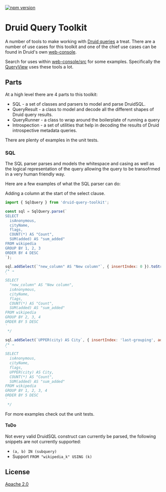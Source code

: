 [![npm version](https://badge.fury.io/js/druid-query-toolkit.svg)](//npmjs.com/package/druid-query-toolkit)

# Druid Query Toolkit

A number of tools to make working with [Druid queries](https://calcite.apache.org/docs/reference.html) a treat.
There are a number of use cases for this toolkit and one of the chief use cases can be found in Druid's own [web-console](https://druid.apache.org/docs/latest/operations/druid-console.html).

Search for uses within [web-console/src](https://github.com/apache/druid/tree/master/web-console/src) for some examples.
Specifically the [QueryView](https://github.com/apache/druid/tree/master/web-console/src/views/query-view) uses these tools a lot.

## Parts

At a high level there are 4 parts to this toolkit:

- SQL - a set of classes and parsers to model and parse DruidSQL.
- QueryResult - a class to model and decode all the different shapes of Druid query results.
- QueryRunner - a class to wrap around the boilerplate of running a query
- Introspection - a set of utilities that help in decoding the results of Druid introspective metadata queries.

There are plenty of examples in the unit tests.

### SQL

The SQL parser parses and models the whitespace and casing as well as the logical representation of the query allowing the query to be transofrmed in a very human friendly way.

Here are a few examples of what the SQL parser can do:

Adding a column at the start of the select clause.

```javascript
import { SqlQuery } from 'druid-query-toolkit';

const sql = SqlQuery.parse(`
SELECT
  isAnonymous,
  cityName,
  flags,
  COUNT(*) AS "Count",
  SUM(added) AS "sum_added"
FROM wikipedia
GROUP BY 1, 2, 3
ORDER BY 4 DESC
`);

sql.addSelect(`"new_column" AS "New column"`, { insertIndex: 0 }).toString()
/* →
`
SELECT
  "new_column" AS "New column",
  isAnonymous,
  cityName,
  flags,
  COUNT(*) AS "Count",
  SUM(added) AS "sum_added"
FROM wikipedia
GROUP BY 2, 3, 4
ORDER BY 5 DESC
`
 */

sql.addSelect(`UPPER(city) AS City`, { insertIndex: 'last-grouping', addToGroupBy: 'end' }).toString()
/* →
`
SELECT
  isAnonymous,
  cityName,
  flags,
  UPPER(city) AS City,
  COUNT(*) AS "Count",
  SUM(added) AS "sum_added"
FROM wikipedia
GROUP BY 1, 2, 3, 4
ORDER BY 5 DESC
`
 */
```

For more examples check out the unit tests.

#### ToDo

Not every valid DruidSQL construct can currently be parsed, the following snippets are not currently supported:

- `(a, b) IN (subquery)`
- Support `FROM "wikipedia_k" USING (k)`


## License 

[Apache 2.0](LICENSE)
